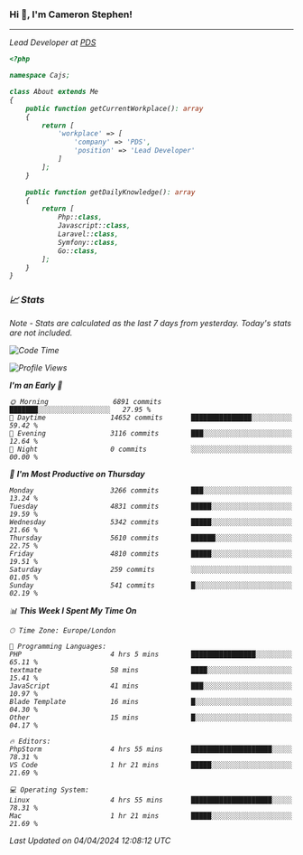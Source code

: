 ### Hi 👋, I'm Cameron Stephen!
<hr>
<p><em>Lead Developer at <a href="https://prindatasolutions.co.uk">PDS</a></p>


```php
<?php

namespace Cajs;

class About extends Me
{
    public function getCurrentWorkplace(): array
    {
        return [
            'workplace' => [
                'company' => 'PDS',
                'position' => 'Lead Developer'
            ]
        ];
    }

    public function getDailyKnowledge(): array
    {
        return [
            Php::class,
            Javascript::class,
            Laravel::class,
            Symfony::class,
            Go::class,
        ];
    }
}
```

### 📈 Stats
<p><em>Note - Stats are calculated as the last 7 days from yesterday. Today's stats are not included.</em></p>


<!--START_SECTION:waka-->
![Code Time](http://img.shields.io/badge/Code%20Time-3%2C751%20hrs%2024%20mins-blue)

![Profile Views](http://img.shields.io/badge/Profile%20Views-0-blue)

**I'm an Early 🐤** 

```text
🌞 Morning                6891 commits        ███████░░░░░░░░░░░░░░░░░░   27.95 % 
🌆 Daytime                14652 commits       ███████████████░░░░░░░░░░   59.42 % 
🌃 Evening                3116 commits        ███░░░░░░░░░░░░░░░░░░░░░░   12.64 % 
🌙 Night                  0 commits           ░░░░░░░░░░░░░░░░░░░░░░░░░   00.00 % 
```
📅 **I'm Most Productive on Thursday** 

```text
Monday                   3266 commits        ███░░░░░░░░░░░░░░░░░░░░░░   13.24 % 
Tuesday                  4831 commits        █████░░░░░░░░░░░░░░░░░░░░   19.59 % 
Wednesday                5342 commits        █████░░░░░░░░░░░░░░░░░░░░   21.66 % 
Thursday                 5610 commits        ██████░░░░░░░░░░░░░░░░░░░   22.75 % 
Friday                   4810 commits        █████░░░░░░░░░░░░░░░░░░░░   19.51 % 
Saturday                 259 commits         ░░░░░░░░░░░░░░░░░░░░░░░░░   01.05 % 
Sunday                   541 commits         █░░░░░░░░░░░░░░░░░░░░░░░░   02.19 % 
```


📊 **This Week I Spent My Time On** 

```text
🕑︎ Time Zone: Europe/London

💬 Programming Languages: 
PHP                      4 hrs 5 mins        ████████████████░░░░░░░░░   65.11 % 
textmate                 58 mins             ████░░░░░░░░░░░░░░░░░░░░░   15.41 % 
JavaScript               41 mins             ███░░░░░░░░░░░░░░░░░░░░░░   10.97 % 
Blade Template           16 mins             █░░░░░░░░░░░░░░░░░░░░░░░░   04.30 % 
Other                    15 mins             █░░░░░░░░░░░░░░░░░░░░░░░░   04.17 % 

🔥 Editors: 
PhpStorm                 4 hrs 55 mins       ████████████████████░░░░░   78.31 % 
VS Code                  1 hr 21 mins        █████░░░░░░░░░░░░░░░░░░░░   21.69 % 

💻 Operating System: 
Linux                    4 hrs 55 mins       ████████████████████░░░░░   78.31 % 
Mac                      1 hr 21 mins        █████░░░░░░░░░░░░░░░░░░░░   21.69 % 
```


 Last Updated on 04/04/2024 12:08:12 UTC
<!--END_SECTION:waka-->
